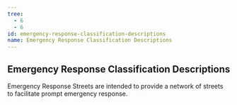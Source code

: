 ```yaml
---
tree:
  - 6
  - 6
id: emergency-response-classification-descriptions
name: Emergency Response Classification Descriptions
---
```

## Emergency Response Classification Descriptions

Emergency Response Streets are intended to provide a network of streets to facilitate prompt emergency response.
